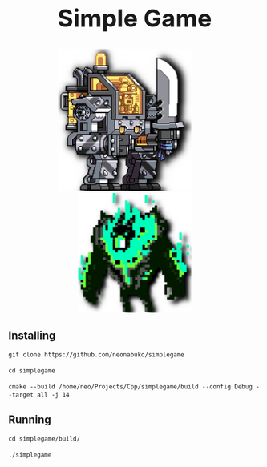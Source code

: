 <div align="center">
<h1 style="font-size: 48px">Simple Game</h1>
<img style="margin-right: 40px" src="assets/icon/player.png" alt="player" width="266" height="283.5">
<img src="assets/icon/enemy.png" alt="enemy" width="225.5" height="240.5">
</div>

<div>
<h2>Installing</h2>

```shell
git clone https://github.com/neonabuko/simplegame

cd simplegame

cmake --build /home/neo/Projects/Cpp/simplegame/build --config Debug --target all -j 14
```

<h2>Running</h2>

```shell
cd simplegame/build/

./simplegame
```

</div>